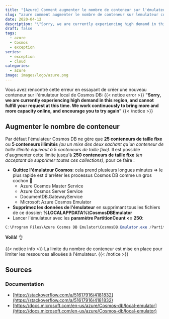 ```yaml
---
title: "[Azure] Comment augmenter le nombre de conteneur sur l'émulateur Cosmos DB"
slug: "azure comment augmenter le nombre de conteneur sur lemulateur cosmos db"
date: 2020-04-12
description: "\"Sorry, we are currently experiencing high demand in this region, and cannot fulfill your request at this time. We work continuously to bring more and more capacity online, and encourage you to try again\""
draft: false
tags:
  - azure
  - Cosmos
  - exception
series:
  - exception
  - cloud
categories:
  - azure
image: images/logo/azure.png
---
```


Vous avez rencontré cette erreur en essayant de créer une nouveau conteneur sur l'émulateur local de Cosmos DB:
{{< notice error >}}
**"Sorry, we are currently experiencing high demand in this region, and cannot fulfill your request at this time. We work continuously to bring more and more capacity online, and encourage you to try again"**
{{< /notice >}}

## Augmenter le nombre de conteneur

Par défaut l'émulateur Cosmos DB ne gère que **25 conteneurs de taille fixe** ou **5 conteneurs illimités** _(ou un mixe des deux sachant qu'un conteneur de taille illimité équivaut à 5 conteneurs de taille fixe)_.
Il est possible d'augmenter cette limite jusqu'à **250 conteneurs de taille fixe** _(en acceptant de supprimer toutes ces collections)_, pour ce faire :

- **Quittez l'émulateur Cosmos**: cela prend plusieurs longues minutes => le plus rapide est d'arrêter les processus Cosmos DB comme un gros cochon :pig_nose:
  - Azure Cosmos Master Service
  - Azure Cosmos Server Service
  - DocumentDB.GatewayService
  - Microsoft Azure Cosmos Emulator
- **Supprimez les données de l'émulateur** en supprimant tous les fichiers de ce dossier: **%LOCALAPPDATA%\CosmosDBEmulator**
- Lancer l'émulateur avec les **paramètre PartitionCount <= 250**:

```powershell
C:\Program Files\Azure Cosmos DB Emulator\CosmosDB.Emulator.exe /PartitionCount=250
```

**Voilà!** :ok_hand:

{{< notice info >}}
La limite du nombre de conteneur est mise en place pour limiter les ressources allouées à l'émulateur.
{{< /notice >}}

## Sources

### Documentation

- [https://stackoverflow.com/a/51617916/4181832](https://stackoverflow.com/a/51617916/4181832)
- [https://docs.microsoft.com/en-us/azure/Cosmos-db/local-emulator](https://docs.microsoft.com/en-us/azure/Cosmos-db/local-emulator)
